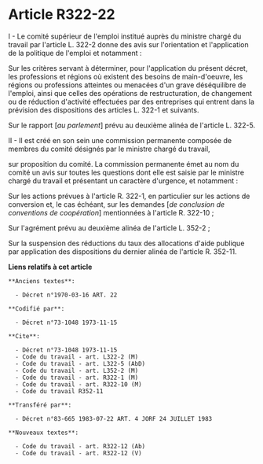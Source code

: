 # Article R322-22

I - Le comité supérieur de l'emploi institué auprès du ministre chargé du travail par l'article L. 322-2 donne des avis sur
l'orientation et l'application de la politique de l'emploi et notamment :

Sur les critères servant à déterminer, pour l'application du présent décret, les professions et régions où existent des
besoins de main-d'oeuvre, les régions ou professions atteintes ou menacées d'un grave déséquilibre de l'emploi, ainsi que
celles des opérations de restructuration, de changement ou de réduction d'activité effectuées par des entreprises qui entrent
dans la prévision des dispositions des articles L. 322-1 et suivants.

Sur le rapport [*au parlement*] prévu au deuxième alinéa de l'article L. 322-5.

II - Il est créé en son sein une commission permanente composée de membres du comité désignés par le ministre chargé du
travail,

sur proposition du comité. La commission permanente émet au nom du comité un avis sur toutes les questions dont elle est
saisie par le ministre chargé du travail et présentant un caractère d'urgence, et notamment :

Sur les actions prévues à l'article R. 322-1, en particulier sur les actions de conversion et, le cas échéant, sur les
demandes [*de conclusion de conventions de coopération*] mentionnées à l'article R. 322-10 ;

Sur l'agrément prévu au deuxième alinéa de l'article L. 352-2 ;

Sur la suspension des réductions du taux des allocations d'aide publique par application des dispositions du dernier alinéa
de l'article R. 352-11.

**Liens relatifs à cet article**

	**Anciens textes**:

	  - Décret n°1970-03-16 ART. 22

	**Codifié par**:

	  - Décret n°73-1048 1973-11-15

	**Cite**:

	  - Décret n°73-1048 1973-11-15
	  - Code du travail - art. L322-2 (M)
	  - Code du travail - art. L322-5 (AbD)
	  - Code du travail - art. L352-2 (M)
	  - Code du travail - art. R322-1 (M)
	  - Code du travail - art. R322-10 (M)
	  - Code du travail R352-11

	**Transféré par**:

	  - Décret n°83-665 1983-07-22 ART. 4 JORF 24 JUILLET 1983

	**Nouveaux textes**:

	  - Code du travail - art. R322-12 (Ab)
	  - Code du travail - art. R322-12 (V)
